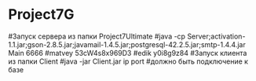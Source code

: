 # Project7G
#Запуск сервера из папки Project7Ultimate
#java -cp Server;activation-1.1.jar;gson-2.8.5.jar;javamail-1.4.5.jar;postgresql-42.2.5.jar;smtp-1.4.4.jar Main 6666
#matvey 53cW4s8x969D3
#edik y0i8g9z84
#Запуск клиента из папки Client
#java -jar Client.jar ip port
#должно быть подключение к базе
